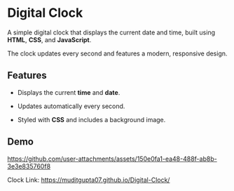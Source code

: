 # Digital Clock

A simple digital clock that displays the current date and time, built using **HTML**, **CSS**, and **JavaScript**. 

The clock updates every second and features a modern, responsive design.

## Features

- Displays the current **time** and **date**.
  
- Updates automatically every second.
  
- Styled with **CSS** and includes a background image.

## Demo



https://github.com/user-attachments/assets/150e0fa1-ea48-488f-ab8b-3e3e835760f8


Clock Link: https://muditgupta07.github.io/Digital-Clock/
